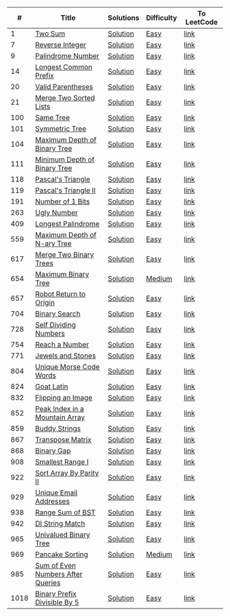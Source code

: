 |#|Title|Solutions|Difficulty|To LeetCode|
|-|-----|---------|----------|-----------|
|1|[Two Sum](./Easy/0001-Two%20Sum/)|[Solution](./Easy/0001-Two%20Sum/)|[Easy](./Easy/)|[link](https://leetcode.com/problems/two-sum/)|
|7|[Reverse Integer](./Easy/0007-Reverse%20Integer/)|[Solution](./Easy/0007-Reverse%20Integer/)|[Easy](./Easy)|[link](https://leetcode.com/problems/reverse-integer/)|
|9|[Palindrome Number](./Easy/0009-Palindrome%20Number/)|[Solution](./Easy/0009-Palindrome%20Number/)|[Easy](./Easy)|[link](https://leetcode.com/problems/palindrome-number/)|
|14|[Longest Common Prefix](./Easy/0014-Longest%20Common%20Prefix/)|[Solution](./Easy/0014-Longest%20Common%20Prefix/)|[Easy](./Easy)|[link](https://leetcode.com/problems/longest-common-prefix/)|
|20|[Valid Parentheses](./Easy/0020-Valid%20Parentheses/)|[Solution](./Easy/0020-Valid%20Parentheses/)|[Easy](./Easy)|[link](https://leetcode.com/problems/valid-parentheses/)|
|21|[Merge Two Sorted Lists](./Easy/0021-Merge%20Two%20Sorted%20Lists/)|[Solution](./Easy/0021-Merge%20Two%20Sorted%20Lists/)|[Easy](./Easy)|[link](https://leetcode.com/problems/merge-two-sorted-lists/)|
|100|[Same Tree](./Easy/0100-Same%20Tree/)|[Solution](./Easy/0100-Same%20Tree/)|[Easy](./Easy)|[link](https://leetcode.com/problems/same-tree/)|
|101|[Symmetric Tree](./Easy/0101-Symmetric%20Tree/)|[Solution](./Easy/0101-Symmetric%20Tree/)|[Easy](./Easy)|[link](https://leetcode.com/problems/symmetric-tree/)|
|104|[Maximum Depth of Binary Tree](./Easy/0104-Maximum%20Depth%20of%20Binary%20Tree/)|[Solution](./Easy/0104-Maximum%20Depth%20of%20Binary%20Tree/)|[Easy](./Easy)|[link](https://leetcode.com/problems/maximum-depth-of-binary-tree/)|
|111|[Minimum Depth of Binary Tree](./Easy/0111-Minimum%20Depth%20of%20Binary%20Tree/)|[Solution](./Easy/0111-Minimum%20Depth%20of%20Binary%20Tree/)|[Easy](./Easy)|[link](https://leetcode.com/problems/minimum-depth-of-binary-tree/)|
|118|[Pascal's Triangle](./Easy/0118-Pascal's%20Triangle/)|[Solution](./Easy/0118-Pascal's%20Triangle/)|[Easy](./Easy)|[link](https://leetcode.com/problems/pascals-triangle/)|
|119|[Pascal's Triangle II](./Easy/0119-Pascal's%20Triangle%20II/)|[Solution](./Easy/0119-Pascal's%20Triangle%20II/)|[Easy](./Easy)|[link](https://leetcode.com/problems/pascals-triangle-ii/)|
|191|[Number of 1 Bits](./Easy/0191-Number%20of%201%20Bits/)|[Solution](./Easy/0191-Number%20of%201%20Bits/)|[Easy](./Easy)|[link](https://leetcode.com/problems/number-of-1-bits/)|
|263|[Ugly Number](./Easy/0263-Ugly%20Number/)|[Solution](./Easy/0263-Ugly%20Number/)|[Easy](./Easy)|[link](https://leetcode.com/problems/ugly-number/)|
|409|[Longest Palindrome](./Easy/0409-Longest%20Palindrome/)|[Solution](./Easy/0409-Longest%20Palindrome/)|[Easy](./Easy)|[link](https://leetcode.com/problems/longest-palindrome/)|
|559|[Maximum Depth of N-ary Tree](./Easy/0559-Maximum%20Depth%20of%20N-ary%20Tree/)|[Solution](./Easy/0559-Maximum%20Depth%20of%20N-ary%20Tree/)|[Easy](./Easy)|[link](https://leetcode.com/problems/maximum-depth-of-n-ary-tree/)|
|617|[Merge Two Binary Trees](./Easy/0617-Merge%20Two%20Binary%20Trees/)|[Solution](./Easy/0617-Merge%20Two%20Binary%20Trees/)|[Easy](./Easy)|[link](https://leetcode.com/problems/merge-two-binary-trees/)|
|654|[Maximum Binary Tree](./Medium/0654-Maximum%20Binary%20Tree/)|[Solution](./Medium/0654-Maximum%20Binary%20Tree/)|[Medium](./Medium)|[link](https://leetcode.com/problems/maximum-binary-tree/)|
|657|[Robot Return to Origin](./Easy/0657-Robot%20Return%20to%20Origin/)|[Solution](./Easy/0657-Robot%20Return%20to%20Origin/)|[Easy](./Easy)|[link](https://leetcode.com/problems/robot-return-to-origin/)|
|704|[Binary Search](./Easy/0704-Binary%20Search/)|[Solution](./Easy/0704-Binary%20Search/)|[Easy](./Easy)|[link](https://leetcode.com/problems/binary-search/)|
|728|[Self Dividing Numbers](./Easy/0728-Self%20Dividing%20Numbers/)|[Solution](./Easy/0728-Self%20Dividing%20Numbers/)|[Easy](./Easy)|[link](https://leetcode.com/problems/self-dividing-numbers/)|
|754|[Reach a Number](./Easy/0754-Reach%20a%20Number/)|[Solution](./Easy/0754-Reach%20a%20Number/)|[Easy](./Easy)|[link](https://leetcode.com/problems/reach-a-number/)|
|771|[Jewels and Stones](./Easy/0771-Jewels%20and%20Stones/)|[Solution](./Easy/0771-Jewels%20and%20Stones/)|[Easy](./Easy)|[link](https://leetcode.com/problems/jewels-and-stones/)|
|804|[Unique Morse Code Words](./Easy/0804-Unique%20Morse%20Code%20Words/)|[Solution](./Easy/0804-Unique%20Morse%20Code%20Words/)|[Easy](./Easy)|[link](https://leetcode.com/problems/unique-morse-code-words/)|
|824|[Goat Latin](./Easy/0824-Goat%20Latin/)|[Solution](./Easy/0824-Goat%20Latin/)|[Easy](./Easy)|[link](https://leetcode.com/problems/goat-latin/)|
|832|[Flipping an Image](./Easy/0832-Flipping%20an%20Image/)|[Solution](./Easy/0832-Flipping%20an%20Image/)|[Easy](./Easy)|[link](https://leetcode.com/problems/flipping-an-image/)|
|852|[Peak Index in a Mountain Array](./Easy/0852-Peak%20Index%20in%20a%20Mountain%20Array/)|[Solution](./Easy/0852-Peak%20Index%20in%20a%20Mountain%20Array/)|[Easy](./Easy)|[link](https://leetcode.com/problems/peak-index-in-a-mountain-array/)|
|859|[Buddy Strings](./Easy/0859-Buddy%20Strings/)|[Solution](./Easy/0859-Buddy%20Strings/)|[Easy](./Easy)|[link](https://leetcode.com/problems/buddy-strings/)|
|867|[Transpose Matrix](./Easy/0867-Transpose%20Matrix/)|[Solution](./Easy/0867-Transpose%20Matrix/)|[Easy](./Easy)|[link](https://leetcode.com/problems/transpose-matrix/)|
|868|[Binary Gap](./Easy/0868-Binary%20Gap/)|[Solution](./Easy/0868-Binary%20Gap/)|[Easy](./Easy)|[link](https://leetcode.com/problems/binary-gap/)|
|908|[Smallest Range I](./Easy/0908-Smallest%20Range%20I/)|[Solution](./Easy/0908-Smallest%20Range%20I/)|[Easy](./Easy)|[link](https://leetcode.com/problems/smallest-range-i/)|
|922|[Sort Array By Parity II](./Easy/0922-Sort%20Array%20By%20Parity%20II/)|[Solution](./Easy/0922-Sort%20Array%20By%20Parity%20II/)|[Easy](./Easy)|[link](https://leetcode.com/problems/sort-array-by-parity-ii/)|
|929|[Unique Email Addresses](./Easy/0929-Unique%20Email%20Addresses/)|[Solution](./Easy/0929-Unique%20Email%20Addresses/)|[Easy](./Easy)|[link](https://leetcode.com/problems/unique-email-addresses/)|
|938|[Range Sum of BST](./Easy/0938-Range%20Sum%20of%20BST/)|[Solution](./Easy/0938-Range%20Sum%20of%20BST/)|[Easy](./Easy)|[link](https://leetcode.com/problems/range-sum-of-bst/)|
|942|[DI String Match](./Easy/0942-DI%20String%20Match/)|[Solution](./Easy/0942-DI%20String%20Match/)|[Easy](./Easy)|[link](https://leetcode.com/problems/di-string-match/)|
|965|[Univalued Binary Tree](./Easy/0965-Univalued%20Binary%20Tree/)|[Solution](./Easy/0965-Univalued%20Binary%20Tree/)|[Easy](./Easy)|[link](https://leetcode.com/problems/univalued-binary-tree/)|
|969|[Pancake Sorting](./Medium/0969-Pancake%20Sorting/)|[Solution](./Medium/0969-Pancake%20Sorting/)|[Medium](./Medium)|[link](https://leetcode.com/problems/pancake-sorting/)|
|985|[Sum of Even Numbers After Queries](./Easy/0985-Sum%20of%20Even%20Numbers%20After%20Queries/)|[Solution](./Easy/0985-Sum%20of%20Even%20Numbers%20After%20Queries/)|[Easy](./Easy)|[link](https://leetcode.com/problems/sum-of-even-numbers-after-queries/)|
|1018|[Binary Prefix Divisible By 5](./Easy/1018-Binary%20Prefix%20Divisible%20By%205/)|[Solution](./Easy/1018-Binary%20Prefix%20Divisible%20By%205/)|[Easy](./Easy)|[link](https://leetcode.com/problems/binary-prefix-divisible-by-5/)|
